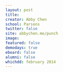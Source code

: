 ```yaml
---
layout: post
title: 
creator: Abby Chen
school: Parsons
twitter: false
site: abbychen.me/punch
image:
featured: false
demodays: true
eboard: false
alumni: false
whichdd: february 2014
---
```

